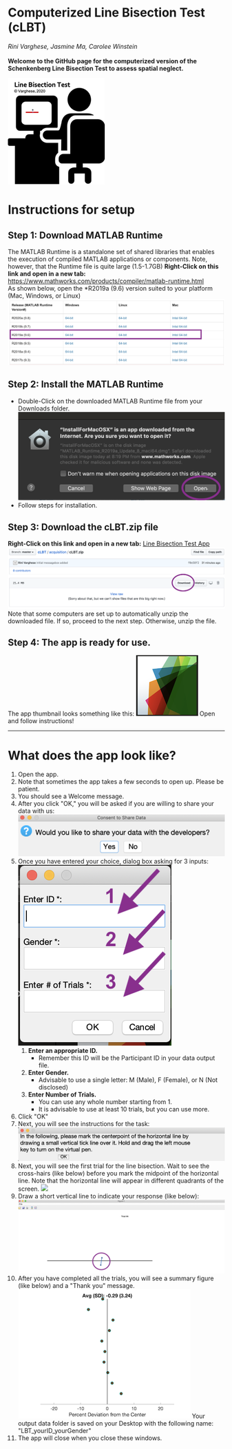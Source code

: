 # Computerized Line Bisection Test (cLBT)
*Rini Varghese, Jasmine Ma, Carolee Winstein*<br><br>
**Welcome to the GitHub page for the computerized version of the Schenkenberg Line Bisection Test to assess spatial neglect.**

![](images/lbt_img.png)

# Instructions for setup
## Step 1: Download MATLAB Runtime 
The MATLAB Runtime is a standalone set of shared libraries that enables the execution of compiled MATLAB applications or components. Note, however, that the Runtime file is quite large (1.5-1.7GB)
**Right-Click on this link and open in a new tab:** https://www.mathworks.com/products/compiler/matlab-runtime.html <br>
As shown below, open the *R2019a (9.6) version suited to your platform (Mac, Windows, or Linux)
![](images/mcr_version_img.png)

## Step 2: Install the MATLAB Runtime
- Double-Click on the downloaded MATLAB Runtime file from your Downloads folder. 
![](images/install_mcr.png)
- Follow steps for installation.

## Step 3: Download the cLBT.zip file
**Right-Click on this link and open in a new tab:** [Line Bisection Test App](https://github.com/rinivarg/cLBT/blob/master/acquisition/cLBT.zip) <br>
![](images/dwld_zip.png)
Note that some computers are set up to automatically unzip the downloaded file. If so, proceed to the next step. Otherwise, unzip the file.

## Step 4: The app is ready for use. 
The app thumbnail looks something like this: ![](images/app_tn.png)
Open and follow instructions!
****
# What does the app look like?
1) Open the app. 
2) Note that sometimes the app takes a few seconds to open up. Please be patient.
3) You should see a Welcome message.
4) After you click "OK," you will be asked if you are willing to share your data with us:
![](images/consent_q.png)
5) Once you have entered your choice, dialog box asking for 3 inputs:
![](images/data_name.png)
	1. **Enter an appropriate ID.**
		- Remember this ID will be the Participant ID in your data output file. 
	2. **Enter Gender.**
		- Advisable to use a single letter: M (Male), F (Female), or N (Not disclosed)
	3. **Enter Number of Trials.**
		- You can use any whole number starting from 1. 
		- It is advisable to use at least 10 trials, but you can use more. <br>
4) Click "OK"
5) Next, you will see the instructions for the task:
![](images/instr.png)
5) Next, you will see the first trial for the line bisection. Wait to see the cross-hairs (like below) before you mark the midpoint of the horizontal line. Note that the horizontal line will appear in different quadrants of the screen.
![](images/trial_shot.png)
6) Draw a short vertical line to indicate your response (like below):
![](images/mrkd_trial.png)
7) After you have completed all the trials, you will see a summary figure (like below) and a "Thank you" message. 
![](images/summ_fig.png)
Your output data folder is saved on your Desktop with the following name: "LBT_yourID_yourGender"
8) The app will close when you close these windows.

